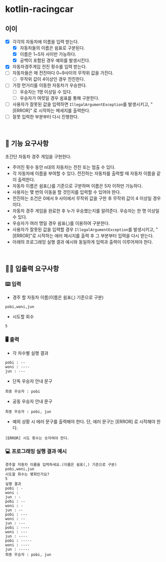 # kotlin-racingcar

## 이이

- [x] 각각의 자동차에 이름을 입력 받는다.
  - [x] 자동차들의 이름은 쉼표로 구분된다.
  - [x] 이름은 1~5자 사이만 가능하다.
  - [x] 공백이 포함된 경우 예외를 발생시킨다.
- [x] 자동차경주게임 전진 횟수를 입력 받는다.
- [ ] 자동차들은 매 전진마다 0~9사이의 무작위 값을 가진다.
  - [ ] 무작위 값이 4이상인 경우 전진한다.
- [ ] 가장 먼거리를 이동한 자동차가 우승한다.
  - [ ] 우승자는 1명 이상일 수 있다.
  - [ ] 우승자가 여럿일 경우 쉼표를 통해 구분한다.
- [ ] 사용자가 잘못된 값을 입력하면 `IllegalArgumentException`를 발생시키고, "[ERROR]" 로 시작하는 메세지를 출력한다.
- [ ] 잘못 입력한 부분부터 다시 진행한다.

<br>

## 🚀 기능 요구사항

초간단 자동차 경주 게임을 구현한다.

- 주어진 횟수 동안 n대의 자동차는 전진 또는 멈출 수 있다.
- 각 자동차에 이름을 부여할 수 있다. 전진하는 자동차를 출력할 때 자동차 이름을 같이 출력한다.
- 자동차 이름은 쉼표(,)를 기준으로 구분하며 이름은 5자 이하만 가능하다.
- 사용자는 몇 번의 이동을 할 것인지를 입력할 수 있어야 한다.
- 전진하는 조건은 0에서 9 사이에서 무작위 값을 구한 후 무작위 값이 4 이상일 경우이다.
- 자동차 경주 게임을 완료한 후 누가 우승했는지를 알려준다. 우승자는 한 명 이상일 수 있다.
- 우승자가 여러 명일 경우 쉼표(,)를 이용하여 구분한다.
- 사용자가 잘못된 값을 입력할 경우 `IllegalArgumentException`를 발생시키고, "[ERROR]"로 시작하는 에러 메시지를 출력 후 그 부분부터 입력을 다시 받는다.
- 아래의 프로그래밍 실행 결과 예시와 동일하게 입력과 출력이 이루어져야 한다.

<br>

## ✍🏻 입출력 요구사항

### ⌨️ 입력

- 경주 할 자동차 이름(이름은 쉼표(,) 기준으로 구분)

```
pobi,woni,jun
```

- 시도할 회수

```
5
```

### 🖥 출력

- 각 차수별 실행 결과

```
pobi : --
woni : ----
jun : ---
```

- 단독 우승자 안내 문구

```
최종 우승자 : pobi
```

- 공동 우승자 안내 문구

```
최종 우승자 : pobi, jun
```

- 예외 상황 시 에러 문구를 출력해야 한다. 단, 에러 문구는 [ERROR] 로 시작해야 한다.

```
[ERROR] 시도 횟수는 숫자여야 한다.
```

### 💻 프로그래밍 실행 결과 예시

```
경주할 자동차 이름을 입력하세요.(이름은 쉼표(,) 기준으로 구분)
pobi,woni,jun
시도할 회수는 몇회인가요?
5
실행 결과
pobi : -
woni : 
jun : -
pobi : --
woni : -
jun : --
pobi : ---
woni : --
jun : ---
pobi : ----
woni : ---
jun : ----
pobi : -----
woni : ----
jun : -----
최종 우승자 : pobi, jun
```
